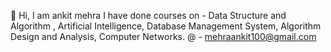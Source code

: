 👋 Hi, I am ankit mehra
I have done courses on - Data Structure and Algorithm , Artificial Intelligence, Database Management System, Algorithm Design and Analysis, Computer Networks.
@ - mehraankit100@gmail.com


<!---
alfa-mike/alfa-mike is a ✨ special ✨ repository because its `README.md` (this file) appears on your GitHub profile.
You can click the Preview link to take a look at your changes.
--->
